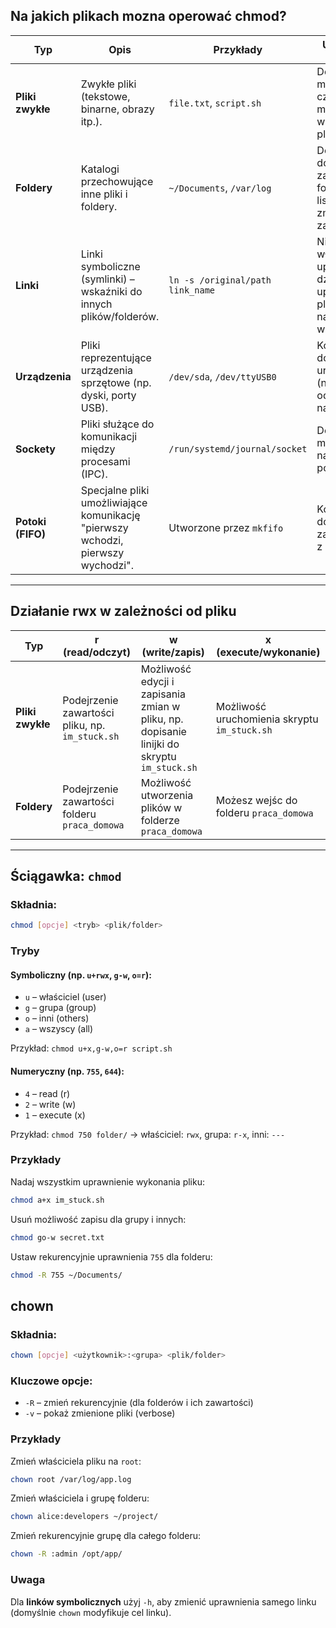 ## Na jakich plikach mozna operować chmod?

| **Typ**           | **Opis**                                                                         | **Przykłady**                    | **Uprawnienia `rwx`**                                                                  |
| ----------------- | -------------------------------------------------------------------------------- | -------------------------------- | -------------------------------------------------------------------------------------- |
| **Pliki zwykłe**  | Zwykłe pliki (tekstowe, binarne, obrazy itp.).                                   | `file.txt`, `script.sh`          | Decydują o możliwości czytania, modyfikacji i wykonania pliku.                         |
| **Foldery**       | Katalogi przechowujące inne pliki i foldery.                                     | `~/Documents`, `/var/log`        | Decydują o dostępie do zawartości folderu (np. lista plików, zmiana zawartości).       |
| **Linki**         | Linki symboliczne (symlinki) – wskaźniki do innych plików/folderów.              | `ln -s /original/path link_name` | Nie mają własnych uprawnień – dziedziczą uprawnienia pliku/folderu, na który wskazują. |
| **Urządzenia**    | Pliki reprezentujące urządzenia sprzętowe (np. dyski, porty USB).                | `/dev/sda`, `/dev/ttyUSB0`       | Kontrolują dostęp do urządzenia (np. odczyt/zapis na dysku).                           |
| **Sockety**       | Pliki służące do komunikacji między procesami (IPC).                             | `/run/systemd/journal/socket`    | Decydują, kto może nawiązać połączenie.                                                |
| **Potoki (FIFO)** | Specjalne pliki umożliwiające komunikację "pierwszy wchodzi, pierwszy wychodzi". | Utworzone przez `mkfifo`         | Kontrolują dostęp do zapisu/odczytu z potoku.                                          |

---

## Działanie rwx w zależności od pliku

| **Typ**          | **r (read/odczyt)**                             | **w (write/zapis)**                                                                        | **x (execute/wykonanie)**                    |
| ---------------- | ----------------------------------------------- | ------------------------------------------------------------------------------------------ | -------------------------------------------- |
| **Pliki zwykłe** | Podejrzenie zawartości pliku, np. `im_stuck.sh` | Możliwość edycji i zapisania zmian w pliku, np. dopisanie linijki do skryptu `im_stuck.sh` | Możliwość uruchomienia skryptu `im_stuck.sh` |
| **Foldery**      | Podejrzenie zawartości folderu `praca_domowa`   | Możliwość utworzenia plików w folderze `praca_domowa`                                      | Możesz wejśc do folderu `praca_domowa`       |

---

## Ściągawka: `chmod`

### **Składnia:**

```bash
chmod [opcje] <tryb> <plik/folder>
```

### Tryby

#### Symboliczny (np. `u+rwx`, `g-w`, `o=r`):

- `u` – właściciel (user)
- `g` – grupa (group)
- `o` – inni (others)
- `a` – wszyscy (all)

Przykład: `chmod u+x,g-w,o=r script.sh`

#### Numeryczny (np. `755`, `644`):

- `4` – read (r)
- `2` – write (w)
- `1` – execute (x)

Przykład: `chmod 750 folder/` → właściciel: `rwx`, grupa: `r-x`, inni: `---`

### Przykłady

Nadaj wszystkim uprawnienie wykonania pliku:

```bash
chmod a+x im_stuck.sh
```

Usuń możliwość zapisu dla grupy i innych:

```bash
chmod go-w secret.txt
```

Ustaw rekurencyjnie uprawnienia `755` dla folderu:

```bash
chmod -R 755 ~/Documents/
```

## chown

### Składnia:

```bash
chown [opcje] <użytkownik>:<grupa> <plik/folder>
```

### Kluczowe opcje:

- `-R` – zmień rekurencyjnie (dla folderów i ich zawartości)
- `-v` – pokaż zmienione pliki (verbose)

### Przykłady

Zmień właściciela pliku na `root`:

```bash
chown root /var/log/app.log
```

Zmień właściciela i grupę folderu:

```bash
chown alice:developers ~/project/
```

Zmień rekurencyjnie grupę dla całego folderu:

```bash
chown -R :admin /opt/app/
```

### Uwaga

Dla **linków symbolicznych** użyj `-h`, aby zmienić uprawnienia samego linku (domyślnie `chown` modyfikuje cel linku).
